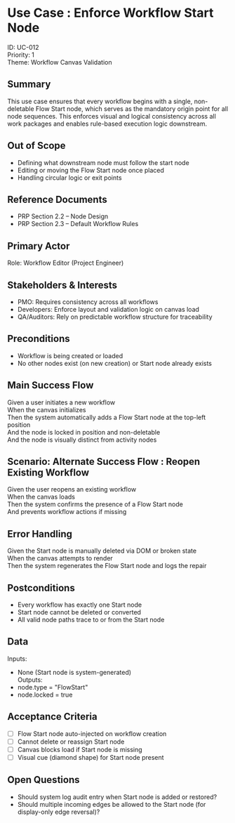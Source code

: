 # Use Case : Enforce Workflow Start Node  
ID: UC-012  
Priority: 1  
Theme: Workflow Canvas Validation

## Summary  
This use case ensures that every workflow begins with a single, non-deletable Flow Start node, which serves as the mandatory origin point for all node sequences. This enforces visual and logical consistency across all work packages and enables rule-based execution logic downstream.

## Out of Scope  
- Defining what downstream node must follow the start node  
- Editing or moving the Flow Start node once placed  
- Handling circular logic or exit points  

## Reference Documents  
- PRP Section 2.2 – Node Design  
- PRP Section 2.3 – Default Workflow Rules  

## Primary Actor  
Role: Workflow Editor (Project Engineer)

## Stakeholders & Interests  
- PMO: Requires consistency across all workflows  
- Developers: Enforce layout and validation logic on canvas load  
- QA/Auditors: Rely on predictable workflow structure for traceability  

## Preconditions  
- Workflow is being created or loaded  
- No other nodes exist (on new creation) or Start node already exists  

## Main Success Flow  
Given a user initiates a new workflow  
When the canvas initializes  
Then the system automatically adds a Flow Start node at the top-left position  
And the node is locked in position and non-deletable  
And the node is visually distinct from activity nodes  

## Scenario: Alternate Success Flow : Reopen Existing Workflow  
Given the user reopens an existing workflow  
When the canvas loads  
Then the system confirms the presence of a Flow Start node  
And prevents workflow actions if missing  

## Error Handling  
Given the Start node is manually deleted via DOM or broken state  
When the canvas attempts to render  
Then the system regenerates the Flow Start node and logs the repair  

## Postconditions  
- Every workflow has exactly one Start node  
- Start node cannot be deleted or converted  
- All valid node paths trace to or from the Start node  

## Data  
Inputs:  
- None (Start node is system-generated)  
Outputs:  
- node.type = "FlowStart"  
- node.locked = true  

## Acceptance Criteria  
- [ ] Flow Start node auto-injected on workflow creation  
- [ ] Cannot delete or reassign Start node  
- [ ] Canvas blocks load if Start node is missing  
- [ ] Visual cue (diamond shape) for Start node present  

## Open Questions  
- Should system log audit entry when Start node is added or restored?  
- Should multiple incoming edges be allowed to the Start node (for display-only edge reversal)?
